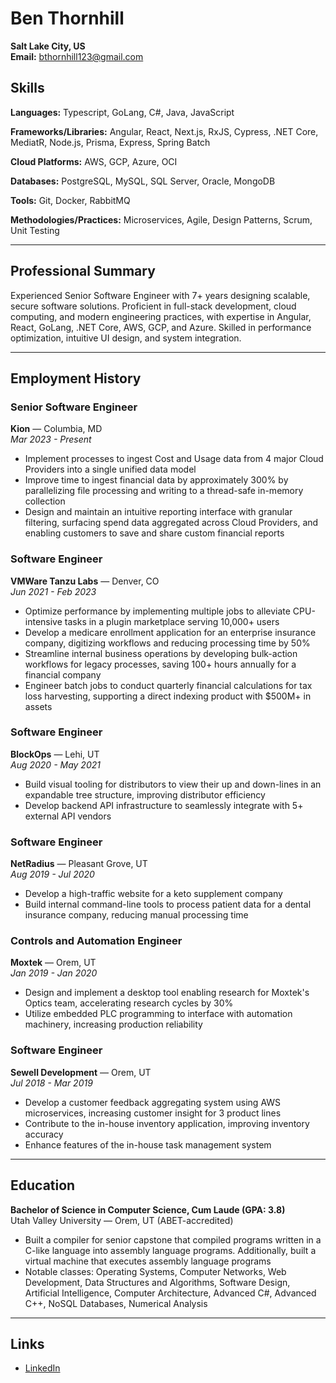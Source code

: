 # Ben Thornhill

**Salt Lake City, US**  
**Email:** bthornhill123@gmail.com

## Skills
**Languages:** Typescript, GoLang, C#, Java, JavaScript

**Frameworks/Libraries:** Angular, React, Next.js, RxJS, Cypress, .NET Core, MediatR, Node.js, Prisma, Express, Spring Batch

**Cloud Platforms:** AWS, GCP, Azure, OCI

**Databases:** PostgreSQL, MySQL, SQL Server, Oracle, MongoDB

**Tools:** Git, Docker, RabbitMQ

**Methodologies/Practices:** Microservices, Agile, Design Patterns, Scrum, Unit Testing

---

## Professional Summary
Experienced Senior Software Engineer with 7+ years designing scalable, secure software solutions. Proficient in full-stack development, cloud computing, and modern engineering practices, with expertise in Angular, React, GoLang, .NET Core, AWS, GCP, and Azure. Skilled in performance optimization, intuitive UI design, and system integration.

---

## Employment History

### Senior Software Engineer  
**Kion** — Columbia, MD  
*Mar 2023 - Present*
- Implement processes to ingest Cost and Usage data from 4 major Cloud Providers into a single unified data model
- Improve time to ingest financial data by approximately 300% by parallelizing file processing and writing to a thread-safe in-memory collection
- Design and maintain an intuitive reporting interface with granular filtering, surfacing spend data aggregated across Cloud Providers, and enabling customers to save and share custom financial reports

### Software Engineer  
**VMWare Tanzu Labs** — Denver, CO  
*Jun 2021 - Feb 2023*
- Optimize performance by implementing multiple jobs to alleviate CPU-intensive tasks in a plugin marketplace serving 10,000+ users
- Develop a medicare enrollment application for an enterprise insurance company, digitizing workflows and reducing processing time by 50%
- Streamline internal business operations by developing bulk-action workflows for legacy processes, saving 100+ hours annually for a financial company
- Engineer batch jobs to conduct quarterly financial calculations for tax loss harvesting, supporting a direct indexing product with $500M+ in assets

### Software Engineer  
**BlockOps** — Lehi, UT  
*Aug 2020 - May 2021*
- Build visual tooling for distributors to view their up and down-lines in an expandable tree structure, improving distributor efficiency
- Develop backend API infrastructure to seamlessly integrate with 5+ external API vendors

### Software Engineer  
**NetRadius** — Pleasant Grove, UT  
*Aug 2019 - Jul 2020*
- Develop a high-traffic website for a keto supplement company
- Build internal command-line tools to process patient data for a dental insurance company, reducing manual processing time

### Controls and Automation Engineer  
**Moxtek** — Orem, UT  
*Jan 2019 - Jan 2020*
- Design and implement a desktop tool enabling research for Moxtek's Optics team, accelerating research cycles by 30%
- Utilize embedded PLC programming to interface with automation machinery, increasing production reliability

### Software Engineer  
**Sewell Development** — Orem, UT  
*Jul 2018 - Mar 2019*
- Develop a customer feedback aggregating system using AWS microservices, increasing customer insight for 3 product lines
- Contribute to the in-house inventory application, improving inventory accuracy
- Enhance features of the in-house task management system

---

## Education
**Bachelor of Science in Computer Science, Cum Laude (GPA: 3.8)**  
Utah Valley University — Orem, UT (ABET-accredited)
- Built a compiler for senior capstone that compiled programs written in a C-like language into assembly language programs. Additionally, built a virtual machine that executes assembly language programs
- Notable classes: Operating Systems, Computer Networks, Web Development, Data Structures and Algorithms, Software Design, Artificial Intelligence, Computer Architecture, Advanced C#, Advanced C++, NoSQL Databases, Numerical Analysis

---

## Links
- [LinkedIn](https://linkedin.com)
